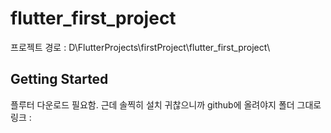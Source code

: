 # flutter_first_project

프로젝트 경로 : D\FlutterProjects\firstProject\flutter_first_project\

## Getting Started

플루터 다운로드 필요함.
근데 솔찍히 설치 귀찮으니까 github에 올려야지 폴더 그대로
링크 : 
